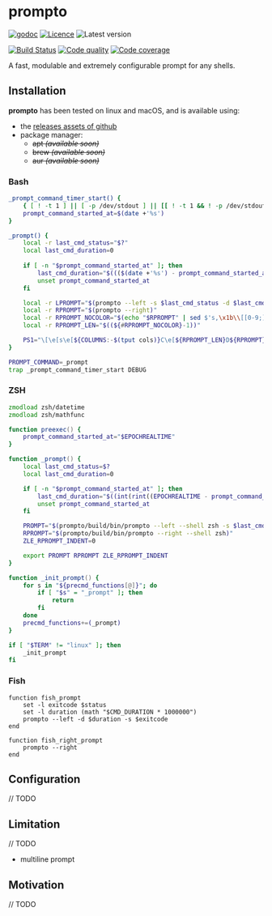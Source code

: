 # prompto

[![godoc](https://img.shields.io/badge/godoc-reference-blue.svg?style=for-the-badge)](https://godoc.org/github.com/krostar/prompto)
[![Licence](https://img.shields.io/github/license/krostar/prompto.svg?style=for-the-badge)](https://tldrlegal.com/license/mit-license)
![Latest version](https://img.shields.io/github/tag/krostar/prompto.svg?style=for-the-badge)

[![Build Status](https://img.shields.io/travis/krostar/prompto/master.svg?style=for-the-badge)](https://travis-ci.org/krostar/prompto)
[![Code quality](https://img.shields.io/codacy/grade/xxxxxx/master.svg?style=for-the-badge)](https://app.codacy.com/project/krostar/prompto/dashboard)
[![Code coverage](https://img.shields.io/codacy/coverage/xxxxxx.svg?style=for-the-badge)](https://app.codacy.com/project/krostar/prompto/dashboard)

A fast, modulable and extremely configurable prompt for any shells.

## Installation

**prompto** has been tested on linux and macOS, and is available using:

-   the [releases assets of github](https://github.com/krostar/prompto/releases)
-   package manager: 
    -   ~~apt _(available soon)_~~
    -   ~~brew _(available soon)_~~
    -   ~~aur _(available soon)_~~

### Bash

```bash
_prompt_command_timer_start() {
    { [ ! -t 1 ] || [ -p /dev/stdout ] || [[ ! -t 1 && ! -p /dev/stdout ]] || [ -n "$COMP_LINE" ] || [[ "$BASH_COMMAND" == "$PROMPT_COMMAND" ]]; } && return
    prompt_command_started_at=$(date +'%s')
}

_prompt() {
    local -r last_cmd_status="$?"
    local last_cmd_duration=0
    
    if [ -n "$prompt_command_started_at" ]; then
        last_cmd_duration="$((($(date +'%s') - prompt_command_started_at) * 1000000000))"
        unset prompt_command_started_at
    fi

    local -r LPROMPT="$(prompto --left -s $last_cmd_status -d $last_cmd_duration)"
    local -r RPROMPT="$(prompto --right)"
    local -r RPROMPT_NOCOLOR="$(echo "$RPROMPT" | sed $'s,\x1b\\[[0-9;]*[a-zA-Z],,g')"
    local -r RPROMPT_LEN="$((${#RPROMPT_NOCOLOR}-1))"

    PS1="\[\e[s\e[${COLUMNS:-$(tput cols)}C\e[${RPROMPT_LEN}D${RPROMPT}\e[u\]${LPROMPT}"
}

PROMPT_COMMAND=_prompt
trap _prompt_command_timer_start DEBUG
```

### ZSH

```zsh
zmodload zsh/datetime
zmodload zsh/mathfunc

function preexec() {
    prompt_command_started_at="$EPOCHREALTIME"
}

function _prompt() {
    local last_cmd_status=$?
    local last_cmd_duration=0

    if [ -n "$prompt_command_started_at" ]; then
        last_cmd_duration="$((int(rint((EPOCHREALTIME - prompt_command_started_at) * 1000000000))))"
        unset prompt_command_started_at
    fi

    PROMPT="$(prompto/build/bin/prompto --left --shell zsh -s $last_cmd_status -d $last_cmd_duration)"
    RPROMPT="$(prompto/build/bin/prompto --right --shell zsh)"
    ZLE_RPROMPT_INDENT=0

    export PROMPT RPROMPT ZLE_RPROMPT_INDENT
}

function _init_prompt() {
    for s in "${precmd_functions[@]}"; do
        if [ "$s" = "_prompt" ]; then
            return
        fi
    done
    precmd_functions+=(_prompt)
}

if [ "$TERM" != "linux" ]; then
    _init_prompt
fi
```

### Fish

```fish
function fish_prompt
    set -l exitcode $status
    set -l duration (math "$CMD_DURATION * 1000000")
    prompto --left -d $duration -s $exitcode
end

function fish_right_prompt
    prompto --right
end
```

## Configuration

// TODO

## Limitation

// TODO

-   multiline prompt

## Motivation

// TODO
